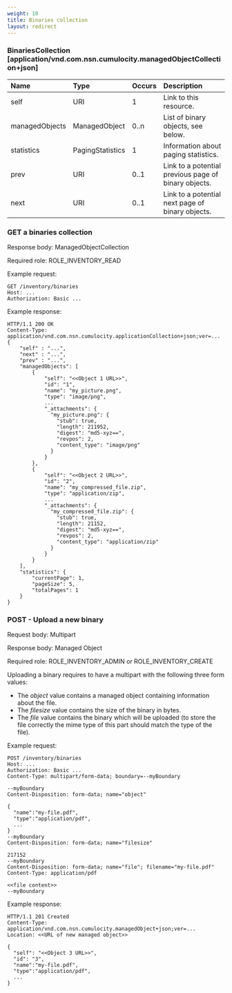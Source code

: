 ```yaml
---
weight: 10
title: Binaries collection
layout: redirect
---
```


### BinariesCollection [application/vnd.com.nsn.cumulocity.managedObjectCollection+json]

|Name|Type|Occurs|Description|
|:---|:---|:-----|:----------|
|self|URI|1|Link to this resource.|
|managedObjects|ManagedObject|0..n|List of binary objects, see below.|
|statistics|PagingStatistics|1|Information about paging statistics.|
|prev|URI|0..1|Link to a potential previous page of binary objects.|
|next|URI|0..1|Link to a potential next page of binary objects.|

### GET a binaries collection

Response body: ManagedObjectCollection

Required role: ROLE\_INVENTORY\_READ

Example request:

    GET /inventory/binaries
    Host: ...
    Authorization: Basic ...

Example response:

    HTTP/1.1 200 OK
    Content-Type: application/vnd.com.nsn.cumulocity.applicationCollection+json;ver=...
    {
        "self" : "...",
        "next" : "...",
        "prev" : "...",
        "managedObjects": [
            {
                "self": "<<Object 1 URL>>",
                "id": "1",
                "name": "my_picture.png",
                "type": "image/png",
                ...
                "_attachments": {
                  "my_picture.png": {
                    "stub": true,
                    "length": 211952,
                    "digest": "md5-xyz==",
                    "revpos": 2,
                    "content_type": "image/png"
                  }
                }
            },
            {
                "self": "<<Object 2 URL>>",
                "id": "2",
                "name": "my_compressed_file.zip",
                "type": "application/zip",
                ...
                "_attachments": {
                  "my_compressed_file.zip": {
                    "stub": true,
                    "length": 21152,
                    "digest": "md5-xyz==",
                    "revpos": 2,
                    "content_type": "application/zip"
                  }
                }
            }
        ],
        "statistics": {
            "currentPage": 1,
            "pageSize": 5,
            "totalPages": 1
        }
    }

### POST - Upload a new binary

Request body: Multipart

Response body: Managed Object

Required role: ROLE\_INVENTORY\_ADMIN or ROLE\_INVENTORY\_CREATE

Uploading a binary requires to have a multipart with the following three form values:

-   The *object* value contains a managed object containing information about the file.
-   The *filesize* value contains the size of the binary in bytes.
-   The *file* value contains the binary which will be uploaded (to store the file correctly the mime type of this part should match the type of the file).

Example request:

    POST /inventory/binaries
    Host: ...
    Authorization: Basic ...
    Content-Type: multipart/form-data; boundary=--myBoundary

    --myBoundary
    Content-Disposition: form-data; name="object"

    {
      "name":"my-file.pdf",
      "type":"application/pdf",
      ...
    }
    --myBoundary
    Content-Disposition: form-data; name="filesize"

    217152
    --myBoundary
    Content-Disposition: form-data; name="file"; filename="my-file.pdf"
    Content-Type: application/pdf

    <<file content>>
    --myBoundary

Example response:

    HTTP/1.1 201 Created
    Content-Type: application/vnd.com.nsn.cumulocity.managedObject+json;ver=...
    Location: <<URL of new managed object>>

    {
      "self": "<<Object 3 URL>>",
      "id": "3",
      "name":"my-file.pdf",
      "type":"application/pdf",
      ...
    }
